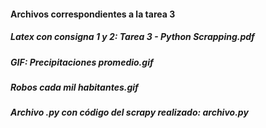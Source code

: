 #### Archivos correspondientes a la tarea 3

##### Latex con consigna 1 y 2: Tarea 3 - Python Scrapping.pdf
##### GIF: Precipitaciones promedio.gif
#####      Robos cada mil habitantes.gif
##### Archivo .py con código del scrapy realizado: archivo.py


